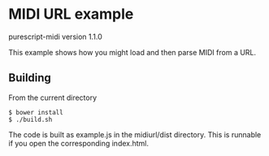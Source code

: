 MIDI URL example
=================

purescript-midi version 1.1.0

This example shows how you might load and then parse MIDI from a URL.

Building
--------

From the current directory

    $ bower install
    $ ./build.sh

The code is built as example.js in the midiurl/dist directory. This is runnable if you open the corresponding index.html.
